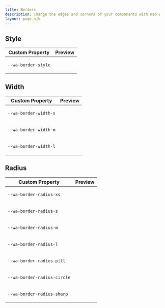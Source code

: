 ```yaml
---
title: Borders
description: Change the edges and corners of your components with Web Awesome's border properties.
layout: page.njk
---
```


<style>
  .border-swatch {
    border-color: var(--wa-color-neutral-border-loud);
    border-style: var(--wa-border-style);
    border-width: var(--wa-border-width-s);
    border-radius: var(--wa-border-radius-s);
    line-height: 2;
    height: 3em;
    padding-inline: var(--wa-space-xs);
  }
</style>

## Style

| Custom Property               |  Preview                        |
| ----------------------------- | ------------------------------- |
| `--wa-border-style`   | <div class="border-swatch" style="border-style: var(--wa-border-style)"></div> |

## Width

| Custom Property               |  Preview                        |
| ----------------------------- | ------------------------------- |
| `--wa-border-width-s`   | <div class="border-swatch" style="border-width: var(--wa-border-width-s)"></div> |
| `--wa-border-width-m`   | <div class="border-swatch" style="border-width: var(--wa-border-width-m)"></div> |
| `--wa-border-width-l`   | <div class="border-swatch" style="border-width: var(--wa-border-width-l)"></div> |

## Radius

| Custom Property               |  Preview                        |
| ----------------------------- | ------------------------------- |
| `--wa-border-radius-xs`   | <div class="border-swatch" style="border-radius: var(--wa-border-radius-xs)"></div> |
| `--wa-border-radius-s`   | <div class="border-swatch" style="border-radius: var(--wa-border-radius-s)"></div> |
| `--wa-border-radius-m`   | <div class="border-swatch" style="border-radius: var(--wa-border-radius-m)"></div> |
| `--wa-border-radius-l`   | <div class="border-swatch" style="border-radius: var(--wa-border-radius-l)"></div> |
| `--wa-border-radius-pill`   | <div class="border-swatch" style="border-radius: var(--wa-border-radius-pill)"></div> |
| `--wa-border-radius-circle`   | <div class="border-swatch" style="aspect-ratio: 1 / 1; border-radius: var(--wa-border-radius-circle)"></div> |
| `--wa-border-radius-sharp`   | <div class="border-swatch" style="border-radius: var(--wa-border-radius-sharp)"></div> |
